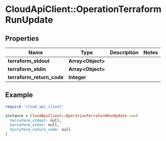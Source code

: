 # CloudApiClient::OperationTerraformRunUpdate

## Properties

| Name | Type | Description | Notes |
| ---- | ---- | ----------- | ----- |
| **terraform_stdout** | **Array&lt;Object&gt;** |  |  |
| **terraform_stdin** | **Array&lt;Object&gt;** |  |  |
| **terraform_return_code** | **Integer** |  |  |

## Example

```ruby
require 'cloud_api_client'

instance = CloudApiClient::OperationTerraformRunUpdate.new(
  terraform_stdout: null,
  terraform_stdin: null,
  terraform_return_code: null
)
```

